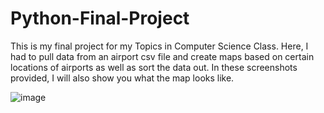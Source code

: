 # Python-Final-Project
This is my final project for my Topics in Computer Science Class. Here, I had to pull data from an airport csv file and create maps based on certain locations of airports as well as sort the data out.
In these screenshots provided, I will also show you what the map looks like.

![image](https://github.com/ShirleyP8908/Python-Final-Project/assets/98612806/58d523ba-4f58-4f65-9201-f60c144e5753)
